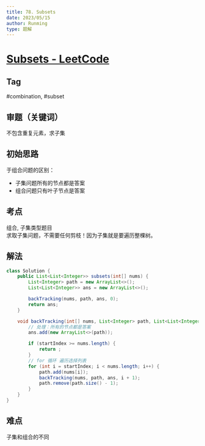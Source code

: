 ```yaml
---
title: 78. Subsets
date: 2023/05/15
author: Runming
type: 题解
---
```

# [Subsets - LeetCode](https://leetcode.com/problems/subsets/description/)

## Tag
#combination, #subset


## 审题（关键词）
不包含重复元素，求子集

## 初始思路  
于组合问题的区别：
- 子集问题所有的节点都是答案
- 组合问题只有叶子节点是答案

## 考点  
组合, 子集类型题目  
求取子集问题，不需要任何剪枝！因为子集就是要遍历整棵树。  

## 解法  
```java
class Solution {
    public List<List<Integer>> subsets(int[] nums) {
        List<Integer> path = new ArrayList<>();
        List<List<Integer>> ans = new ArrayList<>();

        backTracking(nums, path, ans, 0);
        return ans;
    }

    void backTracking(int[] nums, List<Integer> path, List<List<Integer>> ans, int startIndex) {
        // 处理：所有的节点都是答案
        ans.add(new ArrayList<>(path));

        if (startIndex >= nums.length) {
            return ;
        }
        // for 循环 遍历选择列表
        for (int i = startIndex; i < nums.length; i++) {
            path.add(nums[i]);
            backTracking(nums, path, ans, i + 1);
            path.remove(path.size() - 1);
        }
    }
}
```

## 难点
子集和组合的不同

